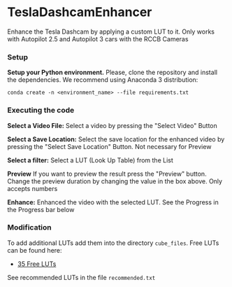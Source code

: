 # TeslaDashcamEnhancer
Enhance the Tesla Dashcam by applying a custom LUT to it. Only works with Autopilot 2.5 and Autopilot 3 cars with the RCCB Cameras

### Setup
**Setup your Python environment.** 
Please, clone the repository and install the dependencies. We recommend using Anaconda 3 distribution:
```
conda create -n <environment_name> --file requirements.txt
```

### Executing the code

**Select a Video File:** Select a video by pressing the "Select Video" Button

**Select a Save Location:** Select the save location for the enhanced video by pressing the "Select Save Location" Button. Not necessary for Preview

**Select a filter:** Select a LUT (Look Up Table) from the List

**Preview** If you want to preview the result press the "Preview" button. Change the preview duration by changing the value in the box above. Only accepts numbers 

**Enhance:** Enhanced the video with the selected LUT. See the Progress in the Progress bar below


### Modification

To add additional LUTs add them into the directory `cube_files`. Free LUTs can be found here:
- [35 Free LUTs](https://www.rocketstock.com/free-after-effects-templates/35-free-luts-for-color-grading-videos/)

See recommended LUTs in the file `recommended.txt`